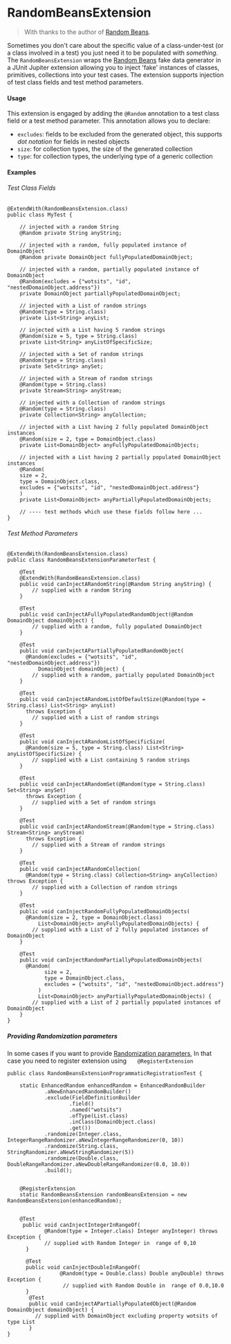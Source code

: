 RandomBeansExtension
======

> With thanks to the author of [Random Beans](https://github.com/benas/random-beans).

Sometimes you don't care about the specific value of a class-under-test (or a class involved in a test) you just need it to be populated with _something_. The `RandomBeansExtension` wraps the [Random Beans](https://github.com/benas/random-beans) fake data generator in a JUnit Jupiter extension allowing you to inject 'fake' instances of classes, primitives, collections into your test cases. The extension supports injection of test class fields and test method parameters.

#### Usage

This extension is engaged by adding the `@Random` annotation to a test class field or a test method parameter. This annotation allows you to declare:

- `excludes`: fields to be excluded from the generated object, this supports _dot notation_ for fields in nested objects
- `size`: for collection types, the size of the generated collection
- `type`: for collection types, the underlying type of a generic collection 

#### Examples

###### Test Class Fields

```
@ExtendWith(RandomBeansExtension.class)
public class MyTest {

    // injected with a random String    
    @Random private String anyString;
    
    // injected with a random, fully populated instance of DomainObject    
    @Random private DomainObject fullyPopulatedDomainObject;
    
    // injected with a random, partially populated instance of DomainObject    
    @Random(excludes = {"wotsits", "id", "nestedDomainObject.address"})
    private DomainObject partiallyPopulatedDomainObject;
    
    // injected with a List of random strings    
    @Random(type = String.class)
    private List<String> anyList;
    
    // injected with a List having 5 random strings    
    @Random(size = 5, type = String.class)
    private List<String> anyListOfSpecificSize;
    
    // injected with a Set of random strings
    @Random(type = String.class)
    private Set<String> anySet;
    
    // injected with a Stream of random strings
    @Random(type = String.class)
    private Stream<String> anyStream;
    
    // injected with a Collection of random strings
    @Random(type = String.class)
    private Collection<String> anyCollection;
    
    // injected with a List having 2 fully populated DomainObject instances
    @Random(size = 2, type = DomainObject.class)
    private List<DomainObject> anyFullyPopulatedDomainObjects;
    
    // injected with a List having 2 partially populated DomainObject instances
    @Random(
    size = 2,
    type = DomainObject.class,
    excludes = {"wotsits", "id", "nestedDomainObject.address"}
    )
    private List<DomainObject> anyPartiallyPopulatedDomainObjects;

    // ---- test methods which use these fields follow here ...  
} 
```

###### Test Method Parameters

```
@ExtendWith(RandomBeansExtension.class)
public class RandomBeansExtensionParameterTest {
    
    @Test
    @ExtendWith(RandomBeansExtension.class)
    public void canInjectARandomString(@Random String anyString) {
        // supplied with a random String 
    }
    
    @Test
    public void canInjectAFullyPopulatedRandomObject(@Random DomainObject domainObject) {
        // supplied with a random, fully populated DomainObject
    }
    
    @Test
    public void canInjectAPartiallyPopulatedRandomObject(
      @Random(excludes = {"wotsits", "id", "nestedDomainObject.address"})
          DomainObject domainObject) {
        // supplied with a random, partially populated DomainObject
    }
    
    @Test
    public void canInjectARandomListOfDefaultSize(@Random(type = String.class) List<String> anyList)
      throws Exception {
        // supplied with a List of random strings
    }
    
    @Test
    public void canInjectARandomListOfSpecificSize(
      @Random(size = 5, type = String.class) List<String> anyListOfSpecificSize) {
        // supplied with a List containing 5 random strings
    }
    
    @Test
    public void canInjectARandomSet(@Random(type = String.class) Set<String> anySet)
      throws Exception {
        // supplied with a Set of random strings
    }
    
    @Test
    public void canInjectARandomStream(@Random(type = String.class) Stream<String> anyStream)
      throws Exception {
        // supplied with a Stream of random strings
    }
    
    @Test
    public void canInjectARandomCollection(
      @Random(type = String.class) Collection<String> anyCollection) throws Exception {
        // supplied with a Collection of random strings
    }
    
    @Test
    public void canInjectRandomFullyPopulatedDomainObjects(
      @Random(size = 2, type = DomainObject.class)
          List<DomainObject> anyFullyPopulatedDomainObjects) {
        // supplied with a List of 2 fully populated instances of DomainObject
    }
    
    @Test
    public void canInjectRandomPartiallyPopulatedDomainObjects(
      @Random(
            size = 2,
            type = DomainObject.class,
            excludes = {"wotsits", "id", "nestedDomainObject.address"}
          )
          List<DomainObject> anyPartiallyPopulatedDomainObjects) {
        // supplied with a List of 2 partially populated instances of DomainObject
    }
}
```

##### Providing Randomization parameters 
In some cases if you want to provide [Randomization parameters](https://github.com/j-easy/easy-random/wiki/Randomization-parameters), In that case you need to register extension using `    @RegisterExtension
`      
```
public class RandomBeansExtensionProgrammaticRegistrationTest {

    static EnhancedRandom enhancedRandom = EnhancedRandomBuilder
            .aNewEnhancedRandomBuilder()
            .exclude(FieldDefinitionBuilder
                    .field()
                    .named("wotsits")
                    .ofType(List.class)
                    .inClass(DomainObject.class)
                    .get())
            .randomize(Integer.class, IntegerRangeRandomizer.aNewIntegerRangeRandomizer(0, 10))
            .randomize(String.class, StringRandomizer.aNewStringRandomizer(5))
            .randomize(Double.class, DoubleRangeRandomizer.aNewDoubleRangeRandomizer(0.0, 10.0))
            .build();

    
    @RegisterExtension
    static RandomBeansExtension randomBeansExtension = new RandomBeansExtension(enhancedRandom);

   
    @Test
     public void canInjectIntegerInRangeOf(
            @Random(type = Integer.class) Integer anyInteger) throws Exception {
            // supplied with Random Integer in  range of 0,10
      }
      
      @Test
      public void canInjectDoubleInRangeOf(
                 @Random(type = Double.class) Double anyDouble) throws Exception {
                  // supplied with Random Double in  range of 0.0,10.0
      }  
       @Test
       public void canInjectAPartiallyPopulatedObject(@Random DomainObject domainObject) {
         // supplied with DomainObject excluding property wotsits of type List 
       }  
}
```